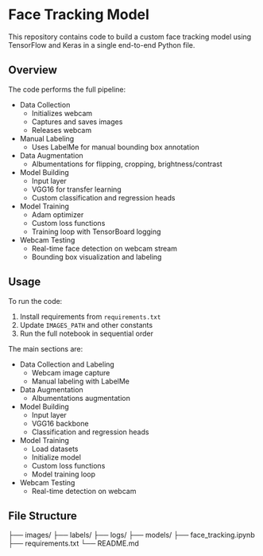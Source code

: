 # Face Tracking Model

This repository contains code to build a custom face tracking model using TensorFlow and Keras in a single end-to-end Python file.

## Overview

The code performs the full pipeline:

- Data Collection
  - Initializes webcam
  - Captures and saves images 
  - Releases webcam
- Manual Labeling
  - Uses LabelMe for manual bounding box annotation   
- Data Augmentation
  - Albumentations for flipping, cropping, brightness/contrast
- Model Building
  - Input layer
  - VGG16 for transfer learning
  - Custom classification and regression heads
- Model Training
  - Adam optimizer
  - Custom loss functions
  - Training loop with TensorBoard logging
- Webcam Testing
  - Real-time face detection on webcam stream
  - Bounding box visualization and labeling
  

## Usage

To run the code:

1. Install requirements from `requirements.txt`
2. Update `IMAGES_PATH` and other constants
3. Run the full notebook in sequential order

The main sections are:

- Data Collection and Labeling
  - Webcam image capture
  - Manual labeling with LabelMe
- Data Augmentation
  - Albumentations augmentation  
- Model Building
  - Input layer
  - VGG16 backbone
  - Classification and regression heads
- Model Training
  - Load datasets
  - Initialize model
  - Custom loss functions
  - Model training loop
- Webcam Testing
  - Real-time detection on webcam


## File Structure

├── images/
├── labels/
├── logs/
├── models/
├── face_tracking.ipynb
├── requirements.txt
└── README.md
